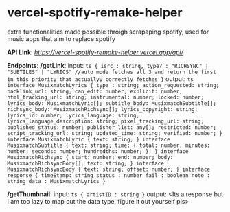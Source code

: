 # vercel-spotify-remake-helper
extra functionalities made possible throigh scrapaping spotify, used for music apps that aim to replace spotify

**API Link**: *https://vercel-spotify-remake-helper.vercel.app/api/*

**Endpoints**: 
  **/getLink**: 
    input:
      ```ts
      {
        isrc : string,
        type? : "RICHSYNC" | "SUBTILES" | "LYRICS" //auto mode fetches all 3 and return the first in this priority that actuallyy correctly fetches
      }```
    output:
    ```ts
    interface MusixmatchLyrics {
      type : string;
    	action_requested: string;
    	backlink_url: string;
    	can_edit: number;
    	explicit: number;
    	html_tracking_url: string;
    	instrumental: number;
    	locked: number;
    	lyrics_body: MusixmatchLyric[];
    	subtitle_body: MusixmatchSubtitle[];
    	richsync_body: MusixmatchRichsync[];
    	lyrics_copyright: string;
    	lyrics_id: number;
    	lyrics_language: string;
    	lyrics_language_description: string;
    	pixel_tracking_url: string;
    	published_status: number;
    	publisher_list: any[];
    	restricted: number;
    	script_tracking_url: string;
    	updated_time: string;
    	verified: number;
    }
    interface MusixmatchLyric {
    	text: string;
    }
    interface MusixmatchSubtitle {
    	text: string;
    	time: {
    		total: number;
    		minutes: number;
    		seconds: number;
    		hundredths: number;
    	};
    }
    interface MusixmatchRichsync {
    	start: number;
    	end: number;
    	body: MusixmatchRichsyncBody[];
    	text: string;
    }
    interface MusixmatchRichsyncBody {
    	text: string;
    	offset: number;
    }
    interface response {
      timeStamp: string
      status : number
      fail : boolean
      note : string
      data : MusixmatchLyrics
    }
    ```

  **/getThumbnail**: 
    input:
    ```ts
    {
      artistID : string
    }```
    output:
    <Its a response but I am too lazy to map out the data type, figure it out yourself pls>
